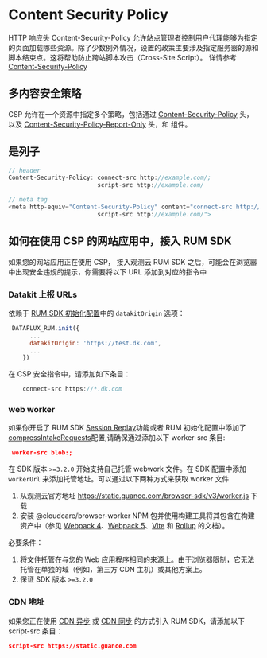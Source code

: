 # Content Security Policy

HTTP 响应头 Content-Security-Policy 允许站点管理者控制用户代理能够为指定的页面加载哪些资源。除了少数例外情况，设置的政策主要涉及指定服务器的源和脚本结束点。这将帮助防止跨站脚本攻击（Cross-Site Script）。
详情参考 [Content-Security-Policy](https://developer.mozilla.org/en-US/docs/Web/HTTP/Headers/Content-Security-Policy)

## 多内容安全策略

CSP 允许在一个资源中指定多个策略，包括通过 [Content-Security-Policy](https://developer.mozilla.org/en-US/docs/Web/HTTP/Headers/Content-Security-Policy) 头，以及 [Content-Security-Policy-Report-Only](https://developer.mozilla.org/zh-CN/docs/Web/HTTP/Headers/Content-Security-Policy-Report-Only) 头，和 [<meta>](https://developer.mozilla.org/zh-CN/docs/Web/HTML/Element/meta) 组件。

## 是列子

```js
// header
Content-Security-Policy: connect-src http://example.com/;
                         script-src http://example.com/

// meta tag
<meta http-equiv="Content-Security-Policy" content="connect-src http://example.com/;
                         script-src http://example.com/">
```

## 如何在使用 CSP 的网站应用中，接入 RUM SDK

如果您的网站应用正在使用 CSP， 接入观测云 RUM SDK 之后，可能会在浏览器中出现安全违规的提示，你需要将以下 URL 添加到对应的指令中

### Datakit 上报 URLs

依赖于 [RUM SDK 初始化配置]()中的 `datakitOrigin` 选项：

```js
 DATAFLUX_RUM.init({
      ...
      datakitOrigin: 'https://test.dk.com',
      ...
    })
```

在 CSP 安全指令中，请添加如下条目：

```js
    connect-src https://*.dk.com
```

### web worker

如果你开启了 RUM SDK [Session Replay]()功能或者 RUM 初始化配置中添加了[compressIntakeRequests]()配置,请确保通过添加以下 worker-src 条目:

```json
 worker-src blob:;
```

在 SDK 版本 `>=3.2.0` 开始支持自己托管 webwork 文件。在 SDK 配置中添加 `workerUrl` 来添加托管地址。可以通过以下两种方式来获取 worker 文件

1. 从观测云官方地址 https://static.guance.com/browser-sdk/v3/worker.js 下载
2. 安装 @cloudcare/browser-worker NPM 包并使用构建工具将其包含在构建资产中（参见 [Webpack 4](https://v4.webpack.js.org/loaders/file-loader/)、[Webpack 5](https://webpack.js.org/guides/asset-modules/#url-assets)、[Vite](https://vitejs.dev/guide/assets.html#new-url-url-import-meta-url) 和 [Rollup](https://github.com/rollup/plugins/tree/master/packages/url/#readme) 的文档）。

必要条件：

1.  将文件托管在与您的 Web 应用程序相同的来源上。由于浏览器限制，它无法托管在单独的域（例如，第三方 CDN 主机）或其他方案上。
2.  保证 SDK 版本 `>=3.2.0`

### CDN 地址

如果您正在使用 [CDN 异步]() 或 [CDN 同步]() 的方式引入 RUM SDK，请添加以下 script-src 条目：

```json
script-src https://static.guance.com
```
